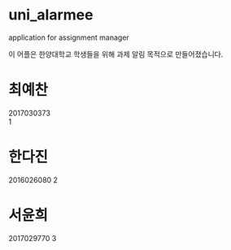 # uni_alarmee
application for assignment manager

이 어플은 한양대학교 학생들을 위해 과제 알림 목적으로 만들어졌습니다.

# 최예찬  
2017030373  
1  

# 한다진
2016026080
2  

# 서윤희
2017029770
3  
